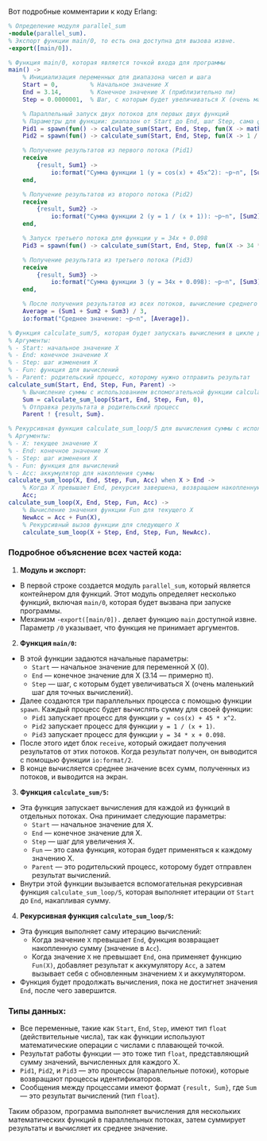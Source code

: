 Вот подробные комментарии к коду Erlang:

```erlang
% Определение модуля parallel_sum
-module(parallel_sum).
% Экспорт функции main/0, то есть она доступна для вызова извне.
-export([main/0]).

% Функция main/0, которая является точкой входа для программы
main() ->
    % Инициализация переменных для диапазона чисел и шага
    Start = 0,         % Начальное значение X
    End = 3.14,        % Конечное значение X (приблизительно пи)
    Step = 0.0000001,  % Шаг, с которым будет увеличиваться X (очень маленький)

    % Параллельный запуск двух потоков для первых двух функций
    % Параметры для функции: диапазон от Start до End, шаг Step, сама функция и родительский процесс (self()) для получения результата.
    Pid1 = spawn(fun() -> calculate_sum(Start, End, Step, fun(X -> math:cos(X) + 45 * math:pow(X, 2) end), self() end),
    Pid2 = spawn(fun() -> calculate_sum(Start, End, Step, fun(X -> 1 / (X + 1) end), self() end),

    % Получение результатов из первого потока (Pid1)
    receive
        {result, Sum1} -> 
            io:format("Сумма функции 1 (y = cos(x) + 45x^2): ~p~n", [Sum1])
    end,

    % Получение результатов из второго потока (Pid2)
    receive
        {result, Sum2} -> 
            io:format("Сумма функции 2 (y = 1 / (x + 1)): ~p~n", [Sum2])
    end,

    % Запуск третьего потока для функции y = 34x + 0.098
    Pid3 = spawn(fun() -> calculate_sum(Start, End, Step, fun(X -> 34 * X + 0.098 end), self() end),

    % Получение результата из третьего потока (Pid3)
    receive
        {result, Sum3} -> 
            io:format("Сумма функции 3 (y = 34x + 0.098): ~p~n", [Sum3])
    end,

    % После получения результатов из всех потоков, вычисление среднего значения всех сумм
    Average = (Sum1 + Sum2 + Sum3) / 3,
    io:format("Среднее значение: ~p~n", [Average]).

% Функция calculate_sum/5, которая будет запускать вычисления в цикле для каждой функции
% Аргументы:
% - Start: начальное значение X
% - End: конечное значение X
% - Step: шаг изменения X
% - Fun: функция для вычислений
% - Parent: родительский процесс, которому нужно отправить результат
calculate_sum(Start, End, Step, Fun, Parent) ->
    % Вычисление суммы с использованием вспомогательной функции calculate_sum_loop
    Sum = calculate_sum_loop(Start, End, Step, Fun, 0),
    % Отправка результата в родительский процесс
    Parent ! {result, Sum}.

% Рекурсивная функция calculate_sum_loop/5 для вычисления суммы с использованием функции Fun
% Аргументы:
% - X: текущее значение X
% - End: конечное значение X
% - Step: шаг изменения X
% - Fun: функция для вычислений
% - Acc: аккумулятор для накопления суммы
calculate_sum_loop(X, End, Step, Fun, Acc) when X > End -> 
    % Когда X превышает End, рекурсия завершена, возвращаем накопленную сумму (Acc)
    Acc;
calculate_sum_loop(X, End, Step, Fun, Acc) -> 
    % Вычисление значения функции Fun для текущего X
    NewAcc = Acc + Fun(X),
    % Рекурсивный вызов функции для следующего X
    calculate_sum_loop(X + Step, End, Step, Fun, NewAcc).
```

### Подробное объяснение всех частей кода:

1. **Модуль и экспорт:**
  - В первой строке создается модуль `parallel_sum`, который является контейнером для функций. Этот модуль определяет несколько функций, включая `main/0`, которая будет вызвана при запуске программы.
  - Механизм `-export([main/0]).` делает функцию `main` доступной извне. Параметр `/0` указывает, что функция не принимает аргументов.

2. **Функция `main/0`:**
  - В этой функции задаются начальные параметры:
    - `Start` — начальное значение для переменной X (0).
    - `End` — конечное значение для X (3.14 — примерно π).
    - `Step` — шаг, с которым будет увеличиваться X (очень маленький шаг для точных вычислений).
  - Далее создаются три параллельных процесса с помощью функции `spawn`. Каждый процесс будет вычислять сумму для своей функции:
    - `Pid1` запускает процесс для функции `y = cos(x) + 45 * x^2`.
    - `Pid2` запускает процесс для функции `y = 1 / (x + 1)`.
    - `Pid3` запускает процесс для функции `y = 34 * x + 0.098`.
  - После этого идет блок `receive`, который ожидает получения результатов от этих потоков. Когда результат получен, он выводится с помощью функции `io:format/2`.
  - В конце вычисляется среднее значение всех сумм, полученных из потоков, и выводится на экран.

3. **Функция `calculate_sum/5`:**
  - Эта функция запускает вычисления для каждой из функций в отдельных потоках. Она принимает следующие параметры:
    - `Start` — начальное значение для X.
    - `End` — конечное значение для X.
    - `Step` — шаг для увеличения X.
    - `Fun` — это сама функция, которая будет применяться к каждому значению X.
    - `Parent` — это родительский процесс, которому будет отправлен результат вычислений.
  - Внутри этой функции вызывается вспомогательная рекурсивная функция `calculate_sum_loop/5`, которая выполняет итерации от `Start` до `End`, накапливая сумму.

4. **Рекурсивная функция `calculate_sum_loop/5`:**
  - Эта функция выполняет саму итерацию вычислений:
    - Когда значение `X` превышает `End`, функция возвращает накопленную сумму (значение в `Acc`).
    - Когда значение `X` не превышает `End`, она применяет функцию `Fun(X)`, добавляет результат к аккумулятору `Acc`, а затем вызывает себя с обновленным значением `X` и аккумулятором.
  - Функция будет продолжать вычисления, пока не достигнет значения `End`, после чего завершится.

### Типы данных:
- Все переменные, такие как `Start`, `End`, `Step`, имеют тип `float` (действительные числа), так как функции используют математические операции с числами с плавающей точкой.
- Результат работы функции — это тоже тип `float`, представляющий сумму значений, вычисленных для каждого X.
- `Pid1`, `Pid2`, и `Pid3` — это процессы (параллельные потоки), которые возвращают процессы идентификаторов.
- Сообщения между процессами имеют формат `{result, Sum}`, где `Sum` — это результат вычислений (тип `float`).

Таким образом, программа выполняет вычисления для нескольких математических функций в параллельных потоках, затем суммирует результаты и вычисляет их среднее значение.